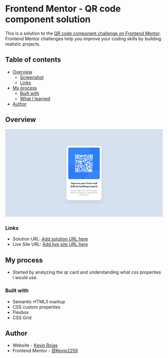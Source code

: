 # Frontend Mentor - QR code component solution

This is a solution to the [QR code component challenge on Frontend Mentor](https://www.frontendmentor.io/challenges/qr-code-component-iux_sIO_H). Frontend Mentor challenges help you improve your coding skills by building realistic projects. 

## Table of contents

- [Overview](#overview)
  - [Screenshot](#screenshot)
  - [Links](#links)
- [My process](#my-process)
  - [Built with](#built-with)
  - [What I learned](#what-i-learned)
- [Author]()


## Overview

![](design/desktop-design.jpg)

### Links

- Solution URL: [Add solution URL here](https://your-solution-url.com)
- Live Site URL: [Add live site URL here](https://your-live-site-url.com)

## My process

- Started by analyzing the qr card and understanding what css properties I would use.

### Built with

- Semantic HTML5 markup
- CSS custom properties
- Flexbox
- CSS Grid

## Author

- Website - [Kevin Rojas](https://www.your-site.com)
- Frontend Mentor - [@Kevin2259](https://www.frontendmentor.io/profile/Kevin2259)
